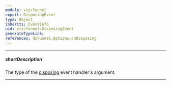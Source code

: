 ```yaml
---
module: viz/funnel
export: DisposingEvent
type: Object
inherits: EventInfo
uid: viz/funnel:DisposingEvent
generateTypeLink: 
references: dxFunnel.Options.onDisposing
---
```

---
##### shortDescription
The type of the [disposing]({basewidgetpath}/Events/#disposing) event handler's argument.

---
<!-- Description goes here -->